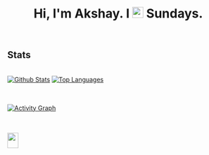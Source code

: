 <h1 align="center">Hi, I'm Akshay. I <img width="25px" height="25px" src="https://user-images.githubusercontent.com/30142553/128421216-7fdd16fb-7730-4297-ada2-62f3102d2e42.gif"> Sundays.</h1>

<br/>

## Stats

  <br/>
    <a href="https://github.com/BhardwajAkshay/github-readme-stats"><img alt="Github Stats" src="https://github-readme-stats.vercel.app/api?username=BhardwajAkshay&&show_icons=true&title_color=ffffff&icon_color=bb2acf&text_color=daf7dc&bg_color=151515" /></a>
    <a href="https://github.com/BhardwajAkshay/github-readme-stats"><img alt="Top Languages" src="https://github-readme-stats.vercel.app/api/top-langs/?username=BhardwajAkshay&langs_count=8&count_private=true&layout=compact&theme=react&hide_border=true&bg_color=151515&title_color=ffffff" /></a>
  <br/>

<br/>
<br/>

<a href="https://github.com/BhardwajAkshay/github-readme-activity-graph"><img alt="Activity Graph" src="https://activity-graph.herokuapp.com/graph?username=BhardwajAkshay&bg_color=151515&color=ffffff&line=ffffff&point=FFFFFF&hide_border=true" /></a>

<br/>
<br/>

<img width="25px" height="35px" src="https://user-images.githubusercontent.com/30142553/128421059-a7e10663-e2d3-4032-995d-c3cf3799bbab.gif">
